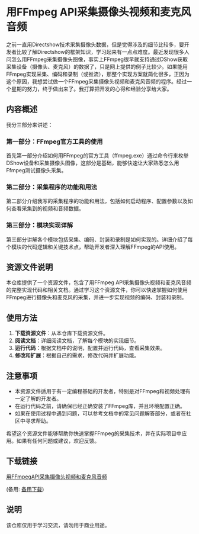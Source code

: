 # 用FFmpeg API采集摄像头视频和麦克风音频

之前一直用Directshow技术采集摄像头数据，但是觉得涉及的细节比较多，要开发者比较了解Directshow的框架知识，学习起来有一点点难度。最近发现很多人问怎么用FFmpeg采集摄像头图像，事实上FFmpeg很早就支持通过DShow获取采集设备（摄像头、麦克风）的数据了，只是网上提供的例子比较少。如果能用FFmpeg实现采集、编码和录制（或推流），那整个实现方案就简化很多，正因为这个原因，我想尝试做一个FFmpeg采集摄像头视频和麦克风音频的程序。经过一个星期的努力，终于做出来了。我打算把开发的心得和经验分享给大家。

## 内容概述

我分三部分来讲述：

### 第一部分：FFmpeg官方工具的使用

首先第一部分介绍如何用FFmpeg的官方工具（ffmpeg.exe）通过命令行来枚举DShow设备和采集摄像头图像，这部分是基础，能够快速让大家熟悉怎么用Ffmpeg测试摄像头采集。

### 第二部分：采集程序的功能和用法

第二部分介绍我写的采集程序的功能和用法，包括如何启动程序、配置参数以及如何查看采集到的视频和音频数据。

### 第三部分：模块实现详解

第三部分讲解各个模块包括采集、编码、封装和录制是如何实现的。详细介绍了每个模块的代码逻辑和关键技术点，帮助开发者深入理解FFmpeg的API使用。

## 资源文件说明

本仓库提供了一个资源文件，包含了用FFmpeg API采集摄像头视频和麦克风音频的完整实现代码和相关文档。通过学习这个资源文件，你可以快速掌握如何使用FFmpeg进行摄像头和麦克风的采集，并进一步实现视频的编码、封装和录制。

## 使用方法

1. **下载资源文件**：从本仓库下载资源文件。
2. **阅读文档**：详细阅读文档，了解每个模块的实现细节。
3. **运行代码**：根据文档中的说明，配置并运行代码，查看采集效果。
4. **修改和扩展**：根据自己的需求，修改代码并扩展功能。

## 注意事项

- 本资源文件适用于有一定编程基础的开发者，特别是对FFmpeg和视频处理有一定了解的开发者。
- 在运行代码之前，请确保已经正确安装了FFmpeg库，并且环境配置正确。
- 如果在使用过程中遇到问题，可以参考文档中的常见问题解答部分，或者在社区中寻求帮助。

希望这个资源文件能够帮助你快速掌握FFmpeg的采集技术，并在实际项目中应用。如果有任何问题或建议，欢迎反馈。

## 下载链接
[用FFmpegAPI采集摄像头视频和麦克风音频](https://pan.quark.cn/s/ffb922357073) 

(备用: [备用下载](https://pan.baidu.com/s/1gu5DD4QoN0NAkvi_TpXsrg?pwd=1234))

## 说明

该仓库仅用于学习交流，请勿用于商业用途。
